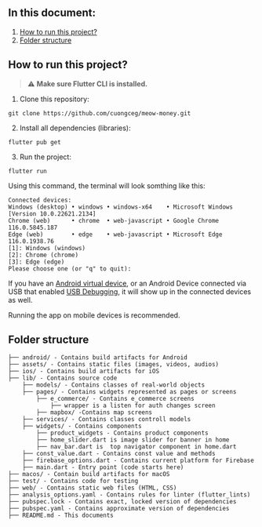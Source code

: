 ## In this document:

1. [How to run this project?](#how-to-run-this-project)
2. [Folder structure](#folder-structure)

## How to run this project?

> ⚠️ **Make sure Flutter CLI is installed.**

1. Clone this repository:

```
git clone https://github.com/cuongceg/meow-money.git
```

2. Install all dependencies (libraries):

```
flutter pub get
```

3. Run the project:

```
flutter run
```

Using this command, the terminal will look somthing like this:

```
Connected devices:
Windows (desktop) • windows • windows-x64    • Microsoft Windows [Version 10.0.22621.2134]
Chrome (web)      • chrome  • web-javascript • Google Chrome 116.0.5845.187
Edge (web)        • edge    • web-javascript • Microsoft Edge 116.0.1938.76
[1]: Windows (windows)
[2]: Chrome (chrome)
[3]: Edge (edge)
Please choose one (or "q" to quit):
```

If you have an [Android virtual device](https://developer.android.com/studio/run/managing-avds?hl=en), or an Android Device connected via USB that enabled [USB Debugging](https://developer.android.com/studio/debug/dev-options?hl=en#debugging), it will show up in the connected devices as well.

Running the app on mobile devices is recommended.

## Folder structure
```
├── android/ - Contains build artifacts for Android
├── assets/ - Contains static files (images, videos, audios)
├── ios/ - Contains build artifacts for iOS
├── lib/ - Contains source code
    ├── models/ - Contains classes of real-world objects
    ├── pages/ - Contains widgets represented as pages or screens
        ├── e_commerce/ - Contains e_commerce screens
            ├── wrapper is a listen for auth changes screen
        ├── mapbox/ -Contains map screens
    ├── services/ - Contains classes controll models
    ├── widgets/ - Contains components
        ├── product_widgets - Contains product components
        ├── home_slider.dart is image slider for banner in home
        ├── nav_bar.dart is  top navigator component in home.dart
    ├── const_value.dart - Contains const value and methods
    ├── firebase_options.dart - Contains current platform for Firebase
    ├── main.dart - Entry point (code starts here)
├── macos/ - Contain build artifacts for macOS
├── test/ - Contains code for testing
├── web/ - Contains static web files (HTML, CSS)
├── analysis_options.yaml - Contains rules for linter (flutter_lints)
├── pubspec.lock - Contains exact, locked version of dependencies
├── pubspec.yaml - Contains approximate version of dependencies
├── README.md - This documents
```


